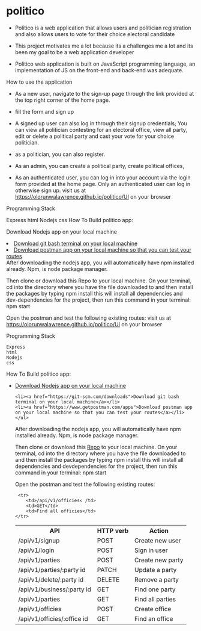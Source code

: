 # politico
* Politico is a web application that allows users and politician registration and also allows users to vote for their choice electoral candidate

* This project motivates me a lot because its a challenges me a lot and its been my goal to be a web application developer

* Politico web application is built on JavaScript programming language, an implementation of JS on the front-end and back-end was adequate.

How to use the application

* As a new user, navigate to the sign-up page through the link provided at the top right corner of the home page.
* fill the form and sign up

* A signed up user can also log in through their signup credentials;
You can view all politician contesting for an electoral office, view all party, edit or delete a political party and cast your vote for your choice politician.
* as a politician, you can also register.
* As an admin, you can create a political party, create political offices,
* As an authenticated user, you can log in into your account via the login form provided at the home page. Only an authenticated user can log in otherwise sign up.
visit us at https://olorunwalawrence.github.io/politico/UI on your browser

Programming Stack

Express
html
Nodejs
css
How To Build politico app:

Download Nodejs app on your local machine
<li><a href="https://git-scm.com/downloads">Download git bash terminal on your local machine</a></li>
<li><a href="https://www.getpostman.com/apps">Download postman app on your local machine so that you can test your routes</a></li>
</ul>
After downloading the nodejs app, you will automatically have npm installed already. Npm, is node package manager.

Then clone or download this Repo to your local machine. On your terminal, cd into the directory where you have the file downloaded to and then install the packages by typing
npm install
this will install all dependencies and dev-dependencies for the project, then run this command in your terminal:
npm start

Open the postman and test the following existing routes:
visit us at https://olorunwalawrence.github.io/politico/UI on your browser

Programming Stack



    Express
    html
    Nodejs
    css



How To Build politico app:
    <ul>
        <li><a href="https://nodejs.org/en/download/">Download Nodejs app on your local machine</a></li>
    
    <li><a href="https://git-scm.com/downloads">Download git bash terminal on your local machine</a></li>
    <li><a href="https://www.getpostman.com/apps">Download postman app on your local machine so that you can test your routes</a></li>
    </ul>
After downloading the nodejs app, you will automatically have npm installed already. Npm, is node package manager.

Then clone or download this <a href="https://olorunwalawrence.github.io/politico/UI">Repo</a> to your local machine. On your terminal, cd into the directory where you have the file downloaded to and then install the packages by typing
    npm install
this will install all dependencies and devdependencies for the project, then run this command in your terminal:
    npm start

Open the postman and test the following existing routes:
<table>
    <tr>
        <th>API</th>
        <th>HTTP verb</th>
        <th>Action</th>
    </tr>
    <!-- yet to be implemented -->
    <tr>
        <td>/api/v1/signup</td>
        <td>POST</td>
        <td>Create new user</td>
    </tr>
     <!-- yet to be implemented -->
    <tr>
        <td>/api/v1/login</td>
        <td>POST</td>
        <td>Sign in user</td>
    </tr>
    <tr>
        <td>/api/v1/parties</td>
        <td>POST</td>
        <td>Create new party</td>
    </tr>
    <tr>
        <td>/api/v1/parties/:party id</td>
        <td>PATCH</td>
        <td>Update a party</td>
    </tr>
    <tr>
        <td>/api/v1/delete/:party id</td>
        <td>DELETE</td>
        <td>Remove a party</td>
    </tr>
    <tr>
        <td>/api/v1/business/:party id</td>
        <td> GET</td>
        <td>Find one party</td>
    </tr>
    <tr>
        <td>/api/v1/parties</td>
        <td>GET</td>
        <td>Find all parties </td>
    </tr>
    <tr>
        <td>/api/v1/officies</td>
        <td>POST</td>
        <td>Create office</td>
    </tr>
    <tr>
        <td>/api/v1/officies/:office id</td>
        <td>GET</td>
        <td>Find an office</td>
    </tr>

     <tr>
        <td>/api/v1/officies< /td>
        <td>GET</td>
        <td>Find all officies</td>
    </tr>
</table>
